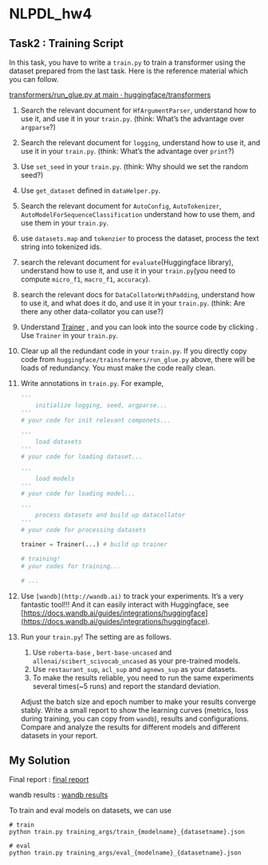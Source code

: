 # NLPDL_hw4
## Task2 :  Training Script

In this task, you have to write a `train.py` to train a transformer using the dataset prepared from the last task. Here is the reference material which you can follow.

[transformers/run_glue.py at main · huggingface/transformers](https://github.com/huggingface/transformers/blob/main/examples/pytorch/text-classification/run_glue.py)

1. Search the relevant document for `HfArgumentParser`, understand how to use it, and use it in your `train.py`. (think: What’s the advantage over `argparse`?)
2. Search the relevant document for `logging`, understand how to use it, and use it in your `train.py`. (think: What’s the advantage over `print`?)
3. Use `set_seed` in your `train.py`. (think: Why should we set the random seed?)
4. Use `get_dataset` defined in `dataHelper.py`.
5. Search the relevant document for `AutoConfig`, `AutoTokenizer`, `AutoModelForSequenceClassification` understand how to use them, and use them in your `train.py`. 
6. use `datasets.map` and `tokenzier` to process the dataset, process the text string into tokenized ids. 
7. search the relevant document for `evaluate`(Huggingface library), understand how to use it, and use it in your `train.py`(you need to compute `micro_f1`, `macro_f1`, `accuracy`).
8. search the relevant docs for `DataCollatorWithPadding`, understand how to use it, and what does it do, and use it in your `train.py`. (think: Are there any other data-collator you can use?)
9. Understand [Trainer](https://huggingface.co/docs/transformers/v4.22.1/en/main_classes/trainer#trainer) , and you can look into the source code by clicking <source>. Use `Trainer` in your `train.py`.
10. Clear up all the redundant code in your `train.py`. If you directly copy code from `huggingface/trainsformers/run_glue.py` above, there will be loads of redundancy. You must make the code really clean.
11. Write annotations in `train.py`. For example,
    
    ```python
    '''
    	initialize logging, seed, argparse...
    '''
    # your code for init relevant componets...
    
    '''
    	load datasets
    '''
    # your code for loading dataset...
    
    '''
    	load models
    '''
    # your code for loading model...
    
    '''
    	process datasets and build up datacollator
    '''
    # your code for processing datasets
    
    trainer = Trainer(...) # build up trainer
    
    # training!
    # your codes for training...
    
    # ...
    ```
    
12.  Use `[wandb](http://wandb.ai)` to track your experiments. It’s a very fantastic tool!!! And it can easily interact with Huggingface, see [https://docs.wandb.ai/guides/integrations/huggingface](https://docs.wandb.ai/guides/integrations/huggingface).
13. Run your `train.py`! The setting are as follows.
    1. Use `roberta-base` , `bert-base-uncased` and `allenai/scibert_scivocab_uncased` as your pre-trained models.
    2. Use `restaurant_sup`, `acl_sup` and `agnews_sup` as your datasets.
    3. To make the results reliable, you need to run the same experiments several times(~5 runs) and report the standard deviation.
    
    Adjust the batch size and epoch number to make your results converge stably. Write a small report to show the learning curves (metrics, loss during training, you can copy from `wandb`), results and configurations. Compare and analyze the results for different models and different datasets in your report.
    
## My Solution

Final report : [final report](https://github.com/violets-blue/NLPDL_hw4/blob/master/nlpdl_hw4_report.pdf)

wandb results : [wandb results](https://wandb.ai/justinzzk/huggingface)

To train and eval models on datasets, we can use

    # train
    python train.py training_args/train_{modelname}_{datasetname}.json
    
    # eval
    python train.py training_args/eval_{modelname}_{datasetname}.json
